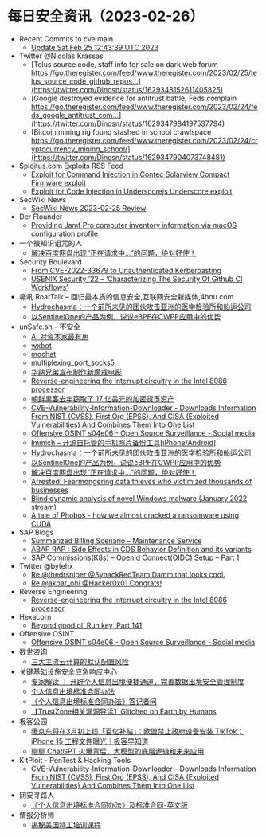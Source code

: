 # 每日安全资讯（2023-02-26）

- Recent Commits to cve:main
  - [Update Sat Feb 25 12:43:39 UTC 2023](https://github.com/trickest/cve/commit/48e27f58b4503110f1ccc8f91d9113b3c12d6c3c)
- Twitter @Nicolas Krassas
  - [Telus source code, staff info for sale on dark web forum https://go.theregister.com/feed/www.theregister.com/2023/02/25/telus_source_code_github_repos...](https://twitter.com/Dinosn/status/1629348152611405825)
  - [Google destroyed evidence for antitrust battle, Feds complain https://go.theregister.com/feed/www.theregister.com/2023/02/24/feds_google_antitrust_com...](https://twitter.com/Dinosn/status/1629347984197537794)
  - [Bitcoin mining rig found stashed in school crawlspace https://go.theregister.com/feed/www.theregister.com/2023/02/24/cryptocurrency_mining_school/](https://twitter.com/Dinosn/status/1629347904073748481)
- Sploitus.com Exploits RSS Feed
  - [Exploit for Command Injection in Contec Solarview Compact Firmware exploit](https://sploitus.com/exploit?id=AD4CF891-A171-5734-A1B3-6437B214A5A9&utm_source=rss&utm_medium=rss)
  - [Exploit for Code Injection in Underscorejs Underscore exploit](https://sploitus.com/exploit?id=702C8BA4-ABD5-5169-8273-676D8FA4D8C1&utm_source=rss&utm_medium=rss)
- SecWiki News
  - [SecWiki News 2023-02-25 Review](http://www.sec-wiki.com/?2023-02-25)
- Der Flounder
  - [Providing Jamf Pro computer inventory information via macOS configuration profile](https://derflounder.wordpress.com/2023/02/25/providing-jamf-pro-computer-inventory-information-via-macos-configuration-profile/)
- 一个被知识诅咒的人
  - [解决百度网盘出现“正在请求中...”的问题，绝对好使！](https://blog.csdn.net/nokiaguy/article/details/129212591)
- Security Boulevard
  - [From CVE-2022-33679 to Unauthenticated Kerberoasting](https://securityboulevard.com/2023/02/from-cve-2022-33679-to-unauthenticated-kerberoasting/)
  - [USENIX Security ’22 – ‘Characterizing The Security Of Github CI Workflows’](https://securityboulevard.com/2023/02/usenix-security-22-characterizing-the-security-of-github-ci-workflows/)
- 嘶吼 RoarTalk – 回归最本质的信息安全,互联网安全新媒体,4hou.com
  - [Hydrochasma：一个前所未见的团伙攻击亚洲的医学检验所和船运公司](https://www.4hou.com/posts/KEPY)
  - [以SentinelOne的产品为例，说说eBPF在CWPP应用中的优势](https://www.4hou.com/posts/KEgY)
- unSafe.sh - 不安全
  - [AI 对资本家最有用](https://buaq.net/go-151001.html)
  - [wxbot](https://buaq.net/go-150998.html)
  - [mochat](https://buaq.net/go-150999.html)
  - [multiplexing_port_socks5](https://buaq.net/go-151000.html)
  - [华纳兄弟宣布制作新魔戒电影](https://buaq.net/go-151002.html)
  - [Reverse-engineering the interrupt circuitry in the Intel 8086 processor](https://buaq.net/go-150981.html)
  - [朝鲜黑客去年窃取了 17 亿美元的加密货币资产](https://buaq.net/go-151003.html)
  - [CVE-Vulnerability-Information-Downloader - Downloads Information From NIST (CVSS), First.Org (EPSS), And CISA (Exploited Vulnerabilities) And Combines Them Into One List](https://buaq.net/go-150976.html)
  - [Offensive OSINT s04e06 - Open Source Surveillance - Social media](https://buaq.net/go-150975.html)
  - [Immich – 开源自托管的手机照片备份工具[iPhone/Android]](https://buaq.net/go-150962.html)
  - [Hydrochasma：一个前所未见的团伙攻击亚洲的医学检验所和船运公司](https://buaq.net/go-150953.html)
  - [以SentinelOne的产品为例，说说eBPF在CWPP应用中的优势](https://buaq.net/go-150954.html)
  - [解决百度网盘出现“正在请求中...”的问题，绝对好使！](https://buaq.net/go-150952.html)
  - [Arrested: Fearmongering data thieves who victimized thousands of businesses](https://buaq.net/go-150928.html)
  - [Blind dynamic analysis of novel Windows malware (January 2022 stream)](https://buaq.net/go-150916.html)
  - [A tale of Phobos - how we almost cracked a ransomware using CUDA](https://buaq.net/go-150915.html)
- SAP Blogs
  - [Summarized Billing Scenario – Maintenance Service](https://blogs.sap.com/2023/02/25/summarized-billing-scenario-maintenance-service/)
  - [ABAP RAP : Side Effects in CDS Behavior Definition and its variants](https://blogs.sap.com/2023/02/25/abap-rap-side-effects-in-in-cds-behavior-definition-and-its-variants/)
  - [SAP Commissions(K8s) – OpenId Connect(OIDC) Setup – Part 1](https://blogs.sap.com/2023/02/25/sap-commissionsk8s-openid-connectoidc-setup-part-1/)
- Twitter @bytehx
  - [Re @thedrsniper @SynackRedTeam Damm that looks cool.](https://twitter.com/bytehx343/status/1629497380566601728)
  - [Re @akbar_ohi @Hacker0x01 Congrats!](https://twitter.com/bytehx343/status/1629395043718156288)
- Reverse Engineering
  - [Reverse-engineering the interrupt circuitry in the Intel 8086 processor](https://www.reddit.com/r/ReverseEngineering/comments/11bk4s7/reverseengineering_the_interrupt_circuitry_in_the/)
- Hexacorn
  - [Beyond good ol’ Run key, Part 141](https://www.hexacorn.com/blog/2023/02/25/beyond-good-ol-run-key-part-141/)
- Offensive OSINT
  - [Offensive OSINT s04e06 - Open Source Surveillance - Social media](https://www.offensiveosint.io/offensive-osint-s04e06-open-source-surveillance-social-media/)
- 数世咨询
  - [三大主流云计算的默认配置风险](https://mp.weixin.qq.com/s?__biz=MzkxNzA3MTgyNg==&mid=2247497281&idx=1&sn=ce08ed78c491607ba32a4c7daef86086&chksm=c14484fcf6330dea2fc671925756925d0f0df85fbeb901387859f5e8bf560604e8c0268d3a51&scene=58&subscene=0#rd)
- 关键基础设施安全应急响应中心
  - [专家解读 ｜ 开辟个人信息出境便捷通道，完善数据出境安全管理制度](https://mp.weixin.qq.com/s?__biz=MzkyMzAwMDEyNg==&mid=2247534924&idx=1&sn=ca8a54afce7bcd795c65ab0b3ec89d0e&chksm=c1e9c51df69e4c0b9b67b8dbb3e8f40eb3ab26e0cf202d7e0a21482e19a32eb413e8cd0bf2a3&scene=58&subscene=0#rd)
  - [个人信息出境标准合同办法](https://mp.weixin.qq.com/s?__biz=MzkyMzAwMDEyNg==&mid=2247534924&idx=2&sn=e63294f5989bd803e4716ace28556c48&chksm=c1e9c51df69e4c0bb3bcd792c2ad42f5cf1be4f13155047cabf6226a0eab407ffa66f9a39136&scene=58&subscene=0#rd)
  - [《个人信息出境标准合同办法》答记者问](https://mp.weixin.qq.com/s?__biz=MzkyMzAwMDEyNg==&mid=2247534924&idx=3&sn=b4ceb58beb62f759588d36b0abf189d1&chksm=c1e9c51df69e4c0b85f509123928e36c4930591142939dc96d54b088cd67e8f587ba7d70c507&scene=58&subscene=0#rd)
  - [【TrustZone相关漏洞导读】Glitched on Earth by Humans](https://mp.weixin.qq.com/s?__biz=MzkyMzAwMDEyNg==&mid=2247534924&idx=4&sn=f5a83697da74ed3e41697c47cc94c8e3&chksm=c1e9c51df69e4c0b83839e8f5a755f8ccd6680911ad11479e7cad9c43172e1383b54edf2a378&scene=58&subscene=0#rd)
- 极客公园
  - [曝京东将在3月初上线「百亿补贴」；欧盟禁止政府设备安装 TikTok；iPhone 15 工程文件曝光｜极客早知道](https://mp.weixin.qq.com/s?__biz=MTMwNDMwODQ0MQ==&mid=2652983491&idx=1&sn=14506ad4d7145167dfa6773db2c7c416&chksm=7e542d754923a4637cef77e5a7af42a0390e02c3715b93717d0cb8f3b85edde65b5f3d17a85f&scene=58&subscene=0#rd)
  - [聊聊 ChatGPT 火爆背后，大模型的底层逻辑和未来应用](https://mp.weixin.qq.com/s?__biz=MTMwNDMwODQ0MQ==&mid=2652983491&idx=2&sn=efaec8d3920cc9226e0efd9d09611d7b&chksm=7e542d754923a463931f0059654523acb1dc68ba2723cab8ed493e573601c887d0c996afefec&scene=58&subscene=0#rd)
- KitPloit - PenTest & Hacking Tools
  - [CVE-Vulnerability-Information-Downloader - Downloads Information From NIST (CVSS), First.Org (EPSS), And CISA (Exploited Vulnerabilities) And Combines Them Into One List](http://www.kitploit.com/2023/02/cve-vulnerability-information.html)
- 网安寻路人
  - [《个人信息出境标准合同办法》及标准合同-英文版](https://mp.weixin.qq.com/s?__biz=MzIxODM0NDU4MQ==&mid=2247499174&idx=1&sn=44c8dbc054127b93f8871d031fd2766a&chksm=97e9404ca09ec95a73c3c40f0fe0a4c84421fe137064dacde241f57ac55c39cf29549e0b5563&scene=58&subscene=0#rd)
- 情报分析师
  - [揭秘美国特工培训课程](https://mp.weixin.qq.com/s?__biz=MzA3Mjc1MTkwOA==&mid=2650526086&idx=1&sn=6249ffb63927d8608566c2aded350dab&chksm=8716ffcdb06176db0c423d5dd94c1fe7ad2c1fd75b55613154c59b206df0c0c11e444b043c8c&scene=58&subscene=0#rd)
